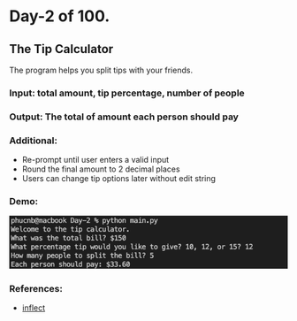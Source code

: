 # Day-2 of 100.
## The Tip Calculator

The program helps you split tips with your friends.

### Input: total amount, tip percentage, number of people
### Output: The total of amount each person should pay

### Additional: 
- Re-prompt until user enters a valid input
- Round the final amount to 2 decimal places
- Users can change tip options later without edit string

### Demo:
![Tip Calculator](day2.png)

### References:
- [inflect](https://pypi.org/project/inflect/#description)
